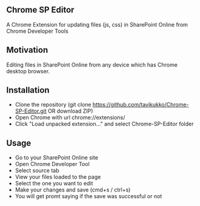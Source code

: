 ## Chrome SP Editor

A Chrome Extension for updating files (js, css) in SharePoint Online from Chrome Developer Tools

## Motivation

Editing files in SharePoint Online from any device which has Chrome desktop browser.

## Installation

* Clone the repository (git clone https://github.com/tavikukko/Chrome-SP-Editor.git OR download ZIP)
* Open Chrome with url chrome://extensions/
* Click "Load unpacked extension..." and select Chrome-SP-Editor folder

## Usage

* Go to your SharePoint Online site
* Open Chrome Developer Tool
* Select source tab
* View your files loaded to the page
* Select the one you want to edit
* Make your changes and save (cmd+s / ctrl+s)
* You will get promt saying if the save was successful or not
